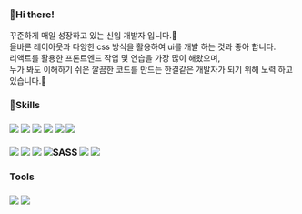 
<div align=left>
<h3>👋Hi there!</h3>
<p> 꾸준하게 매일 성장하고 있는 신입 개발자 입니다.🌱 <br>
올바른 레이아웃과 다양한 css 방식을 활용하여 ui를 개발 하는 것과 좋아 합니다.<br>
리액트를 활용한 프론트엔드 작업 및 연습을 가장 많이 해왔으며, <br>
누가 봐도 이해하기 쉬운 깔끔한 코드를 만드는 한결같은 개발자가 되기 위해 노력 하고 있습니다.🚀  </p>
</div>


<div align="left">
<h3>💪Skills<h3>
	<img src="https://img.shields.io/badge/HTML5-E34F26?style=flat-square&logo=HTML5&logoColor=white" />
	<img src="https://img.shields.io/badge/CSS3-1572B6?style=flat-square&logo=CSS3&logoColor=white" />
	<img src="https://img.shields.io/badge/JavaScript-F7DF1E?style=flat-square&logo=JavaScript&logoColor=white" />
	<img src="https://img.shields.io/badge/Jquery-0769AD?style=flat-square&logo=Jquery&logoColor=white" />
	<img src="https://img.shields.io/badge/Bootstrap-7952B3?style=flat-square&logo=Bootstrap&logoColor=white" />
	<img src="https://img.shields.io/badge/Node.js-3A7E3C?style=flat-square&logo=Node.js&logoColor=white" />
  <br><br>
	<img src="https://img.shields.io/badge/React-8BC0D2?style=flat-square&logo=React&logoColor=white" />
	<img src="https://img.shields.io/badge/-redux-764ABC?style=flat-square&logo=React&logoColor=white" />
        <img src="https://img.shields.io/badge/typescript-007396?style=flat-square&logo=typescript&logoColor=white" />
	<img alt="SASS" src ="https://img.shields.io/badge/-sass-CC6699?style=flat-square&logo=sass&logoColor=white"/>
	<img src="https://img.shields.io/badge/styledcomponents-DB7093?style=flat-square&logo=styledcomponents&logoColor=white">
	<img src="https://img.shields.io/badge/MySQL-4479A1?style=flat-square&logo=MySQL&logoColor=white" />
	
	
  <br>
  <h3>Tools<h3>
	 <img src="https://img.shields.io/badge/GitHub-333333?style=flat-square&logo=GitHub&logoColor=white" />
         <img src="https://img.shields.io/badge/Visual Studio Code-1572B6?style=flat-square&logo=Visual Studio Code&logoColor=white" />
</div>
   
	  

